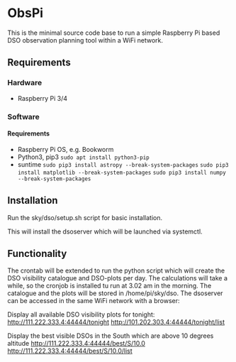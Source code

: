 # ObsPi
This is the minimal source code base to run a simple Raspberry Pi based DSO observation planning tool within a WiFi network.

## Requirements
### Hardware
- Raspberry Pi 3/4

### Software
#### Requirements
- Raspberry Pi OS, e.g. Bookworm
- Python3, pip3
```sudo apt install python3-pip```
- suntime
```sudo pip3 install astropy --break-system-packages```
```sudo pip3 install matplotlib --break-system-packages```
```sudo pip3 install numpy --break-system-packages```

## Installation
Run the sky/dso/setup.sh script for basic installation.

This will install the dsoserver which will be launched via systemctl.

## Functionality
The crontab will be extended to run the python script which will create the DSO visibility catalogue and DSO-plots per day. The calculations will take a while, so the cronjob is installed tu run at 3.02 am in the morning. The catalogue and the plots will be stored in /home/pi/sky/dso.
The dsoserver can be accessed in the same WiFi network with a browser:

Display all available DSO visibility plots for tonight:
http://111.222.333.4:44444/tonight
http://101.202.303.4:44444/tonight/list

Display the best visible DSOs in the South which are above 10 degrees altitude
http://111.222.333.4:44444/best/S/10.0
http://111.222.333.4:44444/best/S/10.0/list


